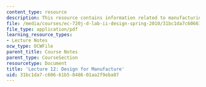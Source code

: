 ```yaml
---
content_type: resource
description: This resource contains information related to manufacturing.
file: /media/courses/ec-720j-d-lab-ii-design-spring-2010/31bc1da7c60661b5848601aa2f9eba07_MITEC_720JS10_lec12.pdf
file_type: application/pdf
learning_resource_types:
- Lecture Notes
ocw_type: OCWFile
parent_title: Course Notes
parent_type: CourseSection
resourcetype: Document
title: 'Lecture 12: Design for Manufacture'
uid: 31bc1da7-c606-61b5-8486-01aa2f9eba07
---
```

